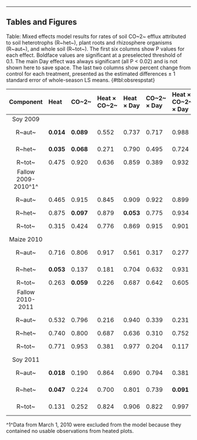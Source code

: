 
*****

## Tables and Figures

Table: Mixed effects model results for rates of soil CO~2~ efflux attributed to soil heterotrophs (R~het~), plant roots and rhizosphere organisms (R~aut~), and whole soil (R~tot~). The first six columns show P values for each effect. Boldface values are significant at a preselected threshold of 0.1. The main Day effect was always significant (all P < 0.02) and is not shown here to save space. The last two columns show percent change from control for each treatment, presented as the estimated differences ± 1 standard error of whole-season LS means. {#tbl:obsrespstat}

|Component |Heat |CO~2~ |Heat $\times$ CO~2~ |Heat $\times$ Day |CO~2~ $\times$ Day |Heat $\times$ CO~2~ $\times$ Day |Heat % change |CO~2~ % change |
|:------:|:---------|:---------|:-----|:---------|:-----|:---------|:-------:|:-------:|
|Soy 2009 |
|R~aut~ |**0.014** |**0.089** |0.552 |0.737     |0.717 |0.988     |-53 ± 15 |-41 ± 17 |
|R~het~ |**0.035** |**0.068** |0.271 |0.790     |0.495 |0.724     |32 ± 11  |31 ± 11  |
|R~tot~ |0.475     |0.920     |0.636 |0.859     |0.389 |0.932     |-6 ± 7   |0 ± 8    |
|Fallow 2009-2010^1^ |
|R~aut~ |0.465     |0.915     |0.845 |0.909     |0.922 |0.899     |26 ± 50  |-6 ± 43  |
|R~het~ |0.875     |**0.097** |0.879 |**0.053** |0.775 |0.934     |5 ± 7    |14 ± 7   |
|R~tot~ |0.315     |0.424     |0.776 |0.869     |0.915 |0.901     |12 ± 12  |8 ± 12   |
|Maize 2010 |
|R~aut~ |0.716     |0.806     |0.917 |0.561     |0.317 |0.277     |-8 ± 19  |6 ± 20   |
|R~het~ |**0.053** |0.137     |0.181 |0.704     |0.632 |0.931     |20 ± 8   |28 ± 15  |
|R~tot~ |0.263     |**0.059** |0.226 |0.687     |0.642 |0.605     |8 ± 7    |20 ± 7   |
|Fallow 2010-2011 |
|R~aut~ |0.532     |0.796     |0.216 |0.940     |0.339 |0.231     |-17 ± 30 |1 ± 43   |
|R~het~ |0.740     |0.800     |0.687 |0.636     |0.310 |0.752     |6 ± 12   |1 ± 12   |
|R~tot~ |0.771     |0.953     |0.381 |0.977     |0.204 |0.117     |-2 ± 11  |2 ± 17   |
|Soy 2011 |
|R~aut~ |**0.018** |0.190     |0.864 |0.690     |0.794 |0.381     |-48 ± 15 |57 ± 33  |
|R~het~ |**0.047** |0.224     |0.700 |0.801     |0.739 |**0.091** |27 ± 11  |18 ± 12  |
|R~tot~ |0.131     |0.252     |0.824 |0.906     |0.822 |0.997     |-11 ± 6  |29 ± 21  |

^1^Data from March 1, 2010 were excluded from the model because they contained no usable observations from heated plots.
